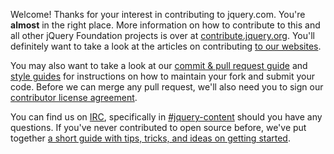 Welcome! Thanks for your interest in contributing to jquery.com. You're **almost** in the right place. More information on how to contribute to this and all other jQuery Foundation projects is over at [contribute.jquery.org](http://contribute.jquery.org). You'll definitely want to take a look at the articles on contributing [to our websites](http://contribute.jquery.org/web-sites/).

You may also want to take a look at our [commit & pull request guide](http://contribute.jquery.org/commits-and-pull-requests/) and [style guides](http://contribute.jquery.org/style-guide/) for instructions on how to maintain your fork and submit your code. Before we can merge any pull request, we'll also need you to sign our [contributor license agreement](http://contribute.jquery.org/cla).

You can find us on [IRC](http://irc.jquery.org), specifically in [#jquery-content](irc://irc.freenode.net/#jquery-content) should you have any questions. If you've never contributed to open source before, we've put together [a short guide with tips, tricks, and ideas on getting started](http://contribute.jquery.org/open-source/).
